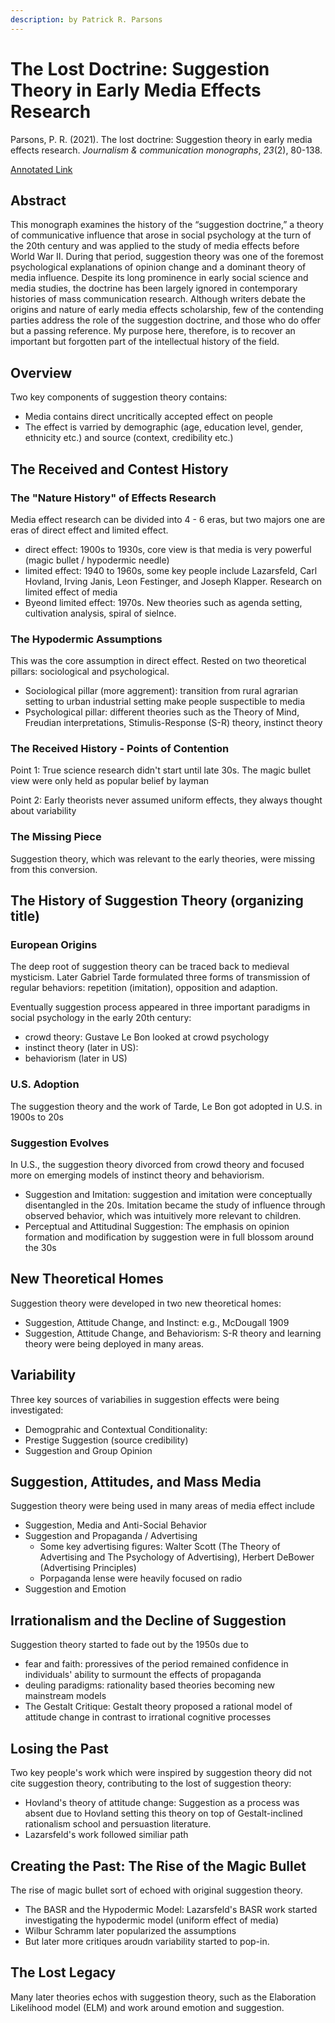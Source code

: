 ```yaml
---
description: by Patrick R. Parsons
---
```


# The Lost Doctrine: Suggestion Theory in Early Media Effects Research

Parsons, P. R. (2021). The lost doctrine: Suggestion theory in early media effects research. _Journalism & communication monographs_, _23_(2), 80-138.

[Annotated Link](https://drive.google.com/file/d/1zYlgfjVwJLViGtlv\_EQi7qJzla8ArIyw/view?usp=drive\_link)

## Abstract

This monograph examines the history of the “suggestion doctrine,” a theory of communicative influence that arose in social psychology at the turn of the 20th century and was applied to the study of media effects before World War II. During that period, suggestion theory was one of the foremost psychological explanations of opinion change and a dominant theory of media influence. Despite its long prominence in early social science and media studies, the doctrine has been largely ignored in contemporary histories of mass communication research. Although writers debate the origins and nature of early media effects scholarship, few of the contending parties address the role of the suggestion doctrine, and those who do offer but a passing reference. My purpose here, therefore, is to recover an important but forgotten part of the intellectual history of the field.

## Overview&#x20;

Two key components of suggestion theory contains:&#x20;

* Media contains direct uncritically accepted effect on people&#x20;
* The effect is varried by demographic (age, education level, gender, ethnicity etc.) and source (context, credibility etc.)&#x20;

## The Received and Contest History&#x20;

### The "Nature History" of Effects Research

Media effect research can be divided into 4 - 6 eras, but two majors one are eras of direct effect and limited effect.&#x20;

* direct effect: 1900s to 1930s, core view is that media is very powerful (magic bullet / hypodermic needle)&#x20;
* limited effect: 1940 to 1960s, some key people include Lazarsfeld, Carl Hovland, Irving Janis, Leon Festinger, and Joseph Klapper. Research on limited effect of media&#x20;
* Byeond limited effect: 1970s. New theories such as agenda setting, cultivation analysis, spiral of sielnce.&#x20;

### The Hypodermic Assumptions

This was the core assumption in direct effect. Rested on two theoretical pillars: sociological and psychological.&#x20;

* Sociological pillar (more aggrement): transition from rural agrarian setting to urban industrial setting make people suspectible to media&#x20;
* Psychological pillar: different theories such as the Theory of Mind, Freudian interpretations, Stimulis-Response (S-R) theory, instinct theory&#x20;

### The Received History - Points of Contention&#x20;

Point 1: True science research didn't start until late 30s. The magic bullet view were only held as popular belief by layman

Point 2: Early theorists never assumed uniform effects, they always thought about variability

### The Missing Piece

Suggestion theory, which was relevant to the early theories, were missing from this conversion.&#x20;

## The History of Suggestion Theory (organizing title)

### European Origins&#x20;

The deep root of suggestion theory can be traced back to medieval mysticism. Later Gabriel Tarde formulated three forms of transmission of regular behaviors: repetition (imitation), opposition and adaption. &#x20;

Eventually suggestion process appeared in three important paradigms in social psychology in the early 20th century:&#x20;

* crowd theory: Gustave Le Bon looked at crowd psychology&#x20;
* instinct theory (later in US):
* behaviorism (later in US)

### U.S. Adoption&#x20;

The suggestion theory and the work of Tarde, Le Bon got adopted in U.S. in 1900s to 20s

### Suggestion Evolves&#x20;

In U.S., the suggestion theory divorced from crowd theory and focused more on emerging models of instinct theory and behaviorism.&#x20;

* Suggestion and Imitation: suggestion and imitation were conceptually disentangled in the 20s. Imitation became the study of influence through observed behavior, which was intuitively more relevant to children.&#x20;
* Perceptual and Attitudinal Suggestion: The emphasis on opinion formation and modification by suggestion were in full blossom around the 30s&#x20;

## New Theoretical Homes&#x20;

Suggestion theory were developed in two new theoretical homes:&#x20;

* Suggestion, Attitude Change, and Instinct: e.g., McDougall 1909
* Suggestion, Attitude Change, and Behaviorism: S-R theory and learning theory were being deployed in many areas.&#x20;

## Variability&#x20;

Three key sources of variabilies in suggestion effects were being investigated:&#x20;

* Demogprahic and Contextual Conditionality:&#x20;
* Prestige Suggestion (source credibility)&#x20;
* Suggestion and Group Opinion&#x20;

## Suggestion, Attitudes, and Mass Media

Suggestion theory were being used in many areas of media effect include

* Suggestion, Media and Anti-Social Behavior
* Suggestion and Propaganda / Advertising&#x20;
  * Some key advertising figures: Walter Scott (The Theory of Advertising and The Psychology of Advertising), Herbert DeBower (Advertising Principles)&#x20;
  * Porpaganda lense were heavily focused on radio&#x20;
* Suggestion and Emotion&#x20;

## Irrationalism and the Decline of Suggestion&#x20;

Suggestion theory started to fade out by the 1950s due to&#x20;

* fear and faith: proressives of the period remained confidence in individuals' ability to surmount the effects of propaganda
* deuling paradigms: rationality based theories becoming new mainstream models&#x20;
* The Gestalt Critique: Gestalt theory proposed a rational model of attitude change in contrast to irrational cognitive processes&#x20;

## Losing the Past&#x20;

Two key people's work which were inspired by suggestion theory did not cite suggestion theory, contributing to the lost of suggestion theory:&#x20;

* Hovland's theory of attitude change: Suggestion as a process was absent due to Hovland setting this theory on top of Gestalt-inclined rationalism school and persuastion literature.&#x20;
* Lazarsfeld's work followed similiar path&#x20;

## Creating the Past: The Rise of the Magic Bullet

The rise of magic bullet sort of echoed with original suggestion theory.&#x20;

* The BASR and the Hypodermic Model: Lazarsfeld's BASR work started investigating the hypodermic model (uniform effect of media)&#x20;
* Wilbur Schramm later popularized the assumptions&#x20;
* But later more critiques aroudn variability started to pop-in.&#x20;

## The Lost Legacy&#x20;

Many later theories echos with suggestion theory, such as the Elaboration Likelihood model (ELM) and work around emotion and suggestion.&#x20;
